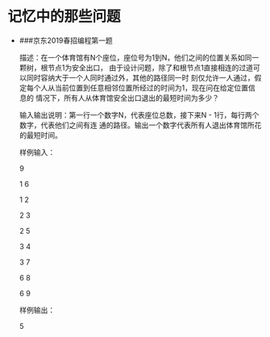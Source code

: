 # 记忆中的那些问题

* ###京东2019春招编程第一题
  
  描述：在一个体育馆有N个座位，座位号为1到N，他们之间的位置关系如同一颗树，根节点1为安全出口，
  由于设计问题，除了和根节点1直接相连的过道可以同时容纳大于一个人同时通过外，其他的路径同一时
  刻仅允许一人通过，假定每个人从当前位置到任意相邻位置所经过的时间为1，现在问在给定位置信息的
  情况下，所有人从体育馆安全出口退出的最短时间为多少？
  
  输入输出说明：第一行一个数字N，代表座位总数，接下来N - 1行，每行两个数字，代表他们之间有连
  通的路径。输出一个数字代表所有人退出体育馆所花的最短时间。
  
  样例输入：
  
  9
  
  1 6
  
  1 2
  
  2 3
  
  2 5
  
  3 4
  
  3 7
  
  6 8
  
  6 9
  
  样例输出：
  
  5

